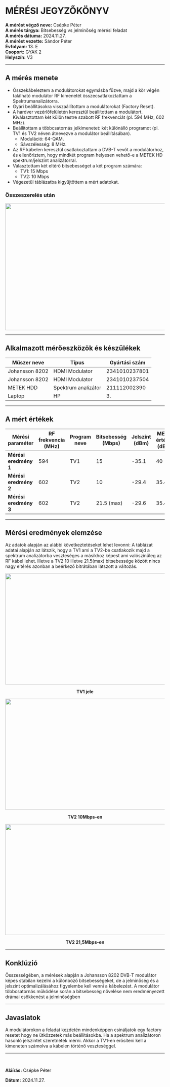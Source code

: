 # MÉRÉSI JEGYZŐKÖNYV

**A mérést végző neve:** Csépke Péter  
**A mérés tárgya:** Bitsebesség vs jelminőség mérési feladat  
**A mérés dátuma:** 2024.11.27.  
**A mérést vezette:** Sándor Péter  
**Évfolyam:** 13. E  
**Csoport:** GYAK 2  
**Helyszín:** V3  

---

## A mérés menete 
   - Összekábeleztem a modulátorokat egymásba fűzve, majd a kör végén található modulátor RF kimenetét összecsatlakoztattam a Spektrumanalizátorra.  
   - Gyári beállításokra visszaállítottam a modulátorokat (Factory Reset).  
   - A hardver vezérlőfelületén keresztül beállítottam a modulátort. Kiválasztottam két külön testre szabott RF frekvenciát (pl. 594 MHz, 602 MHz).  
   - Beállítottam a többcsatornás jelkimenetet: két különálló programot (pl. TV1 és TV2 néven átnevezve a modulátor beállításában).  
      - Moduláció: 64-QAM.
      - Sávszélesség: 8 MHz.
   - Az RF kábelen keresztül csatlakoztattam a DVB-T vevőt a modulátorhoz, és ellenőriztem, hogy mindkét program helyesen vehető-e a METEK HD spektrum/jelszint analizátorral.
   - Választottam két eltérő bitsebességet a két program számára:
     - TV1: 15 Mbps
     - TV2: 10 Mbps  
   - Végezetül táblázatba kigyűjtöttem a mért adatokat.  

### Összeszerelés után
 <p align="center">
   <img src="https://github.com/user-attachments/assets/12b4b172-3480-446c-98d7-5a1b389832a2" width="600" height="400">
 </p>

---

## Alkalmazott mérőeszközök és készülékek  

| Műszer neve | Típus          | Gyártási szám |
| ---------------- | ---------------- | -------------- | 
| Johansson 8202      | HDMI Modulator     | 2341010237801         | 
|       Johansson 8202            | HDMI Modulator   | 2341010237504     |
|           METEK HDD       | Spektrum analizátor | 211112002390         | 
| Laptop    | HP      | 3.        | 
 
---

## A mért értékek

| Mérési paraméter   | RF frekvencia (MHz) | Program neve | Bitsebesség (Mbps) | Jelszint (dBm) | MER érték (dB) |
|--------------------|---------------------|--------------|--------------------|----------------|----------------|
| **Mérési eredmény 1** | 594              | TV1          | 15                 | -35.1             | 40             |
| **Mérési eredmény 2** | 602              | TV2          | 10                 | -29.4             | 35.4             |
| **Mérési eredmény 3** | 602              | TV2          | 21.5 (max)         | -29.6             | 35.4             |

---

## Mérési eredmények elemzése
Az adatok alapján az alábbi következtetéseket lehet levonni:
A táblázat adatai alapján az látszik, hogy a TV1 ami a TV2-be csatlakozik majd a spektrum analizátorba veszteséges a másikhoz képest ami valószínüleg az RF kábel lehet. Illetve a TV2 10 illetve 21.5(max) bitsebessége között nincs nagy eltérés azonban a beérkező bitrátában látszott a változás.  
<p align="center">
  <img src="https://github.com/user-attachments/assets/17dee039-6b2e-4305-b3f0-8734a564cf20" width="600" height="350">
</p>  
<p align="center"><strong>TV1 jele</strong></p>

<p align="center">  
  <img src="https://github.com/user-attachments/assets/f20d1768-15a6-4718-8e4f-f326cbed4f72" width="600" height="350">
</p>  
<p align="center"><strong>TV2 10Mbps-en</strong></p>

<p align="center">  
  <img src="https://github.com/user-attachments/assets/665bc0f2-4c3f-47eb-aa86-1d649fc94c9b" width="600" height="350">
</p>  
<p align="center"><strong>TV2 21,5Mbps-en</strong></p>

---

## Konklúzió  
Összességében, a mérések alapján a Johansson 8202 DVB-T modulátor képes stabilan kezelni a különböző bitsebességeket, de a jelminőség és a jelszint optimalizálásához figyelembe kell venni a kábelezést. A modulátor többcsatornás működése során a bitsebesség növelése nem eredményezett drámai csökkenést a jelminőségben  

---

## Javaslatok  
A modulátorokon a feladat kezdetén mindenképpen csináljatok egy factory resetet hogy ne ütközzetek más beállításokba. Ha a spektrum analizátoron hasonló jelszintet szeretnétek mérni. Akkor a TV1-en erősíteni kell a kimeneten számolva a kábelen történő veszteséggel.  

---

<br>

**Aláírás:** Csépke Péter

**Dátum:** 2024.11.27.


